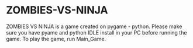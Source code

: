 # ZOMBIES-VS-NINJA
ZOMBIES VS NINJA is a game created on pygame - python. Please make sure you have pyame and python IDLE install in your PC before running the game.
To play the game, run Main_Game.
